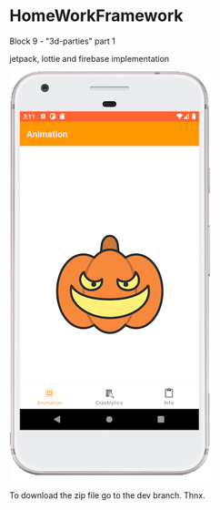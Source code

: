 # HomeWorkFramework

Block 9 - "3d-parties" part 1  

jetpack, lottie and firebase implementation

![Alt text](https://github.com/noshum/HomeWorkFramework/blob/main/3dPartieScreen.png)

To download the zip file go to the dev branch. Thnx.
